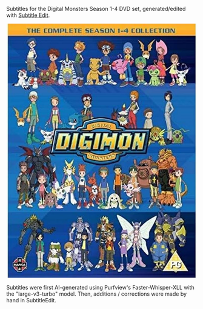 
Subtitles for the Digital Monsters Season 1-4 DVD set, generated/edited with [Subtitle Edit](https://www.nikse.dk/subtitleedit).

![Cover for Digital Monsters Season 1-4 DVD set](cover.jpg)

Subtitles were first AI-generated using Purfview's Faster-Whisper-XLL with the "large-v3-turbo" model.
Then, additions / corrections were made by hand in SubtitleEdit.
